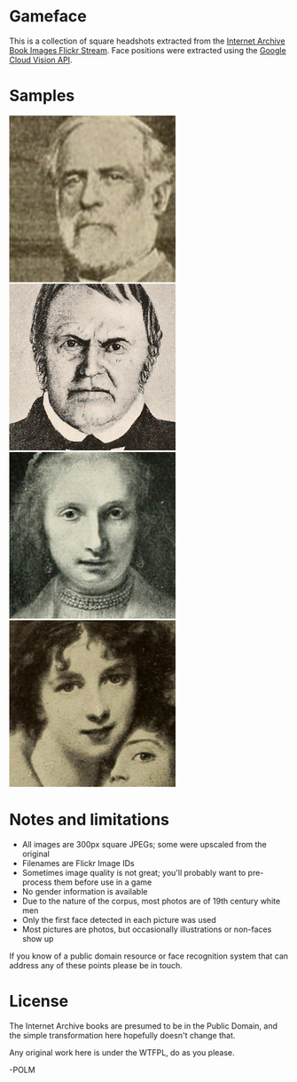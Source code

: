 # Gameface

This is a collection of square headshots extracted from the [Internet Archive Book Images Flickr Stream](https://www.flickr.com/photos/internetarchivebookimages/). Face positions were extracted using the [Google Cloud Vision API](https://cloud.google.com/vision/).

# Samples

![sample 1](https://github.com/polm/gamefaces/blob/master/faces/14576363307.face.jpg)
![sample 2](https://github.com/polm/gamefaces/blob/master/faces/14598343660.face.jpg)
![sample 3](https://github.com/polm/gamefaces/blob/master/faces/14598420890.face.jpg)
![sample 4](https://github.com/polm/gamefaces/blob/master/faces/14781908461.face.jpg)

# Notes and limitations

- All images are 300px square JPEGs; some were upscaled from the original
- Filenames are Flickr Image IDs
- Sometimes image quality is not great; you'll probably want to pre-process them before use in a game
- No gender information is available
- Due to the nature of the corpus, most photos are of 19th century white men
- Only the first face detected in each picture was used
- Most pictures are photos, but occasionally illustrations or non-faces show up

If you know of a public domain resource or face recognition system that can address any of these points please be in touch.

# License

The Internet Archive books are presumed to be in the Public Domain, and the simple transformation here hopefully doesn't change that.

Any original work here is under the WTFPL, do as you please. 

-POLM
